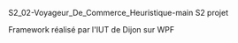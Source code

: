 S2_02-Voyageur_De_Commerce_Heuristique-main
S2 projet


Framework réalisé par l'IUT de Dijon sur WPF 
